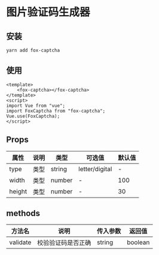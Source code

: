 # 图片验证码生成器

## 安装

```bash
yarn add fox-captcha
```

## 使用

```vue
<template>
    <fox-captcha></fox-captcha>
</template>
<script>
import Vue from "vue";
import FoxCaptcha from "fox-captcha";
Vue.use(FoxCaptcha);
</script>
```

## Props

| 属性   | 说明 | 类型   | 可选值         | 默认值 |
| ------ | ---- | ------ | -------------- | ------ |
| type   | 类型 | string | letter/digital | -      |
| width  | 类型 | number | -              | 100    |
| height | 类型 | number | -              | 30     |

## methods

| 方法名   | 说明               | 传入参数 | 返回值  |
| -------- | ------------------ | -------- | ------- |
| validate | 校验验证码是否正确 | string   | boolean |
